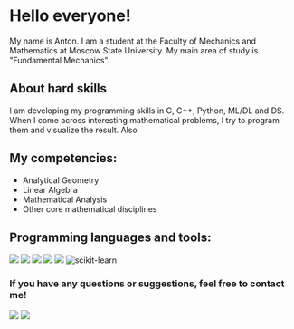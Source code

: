 # Hello everyone!

My name is Anton. I am a student at the Faculty of Mechanics and Mathematics at Moscow State University. My main area of study is "Fundamental Mechanics". 

## About hard skills
I am developing my programming skills in C, C++, Python, ML/DL and DS. When I come across interesting mathematical problems, I try to program them and visualize the result. Also 

## My competencies:

- Analytical Geometry
- Linear Algebra
- Mathematical Analysis
- Other core mathematical disciplines   

## Programming languages and tools:
![]( https://img.shields.io/badge/C++-090909?logo=cplusplus&style=for-the-badge&logoColor=6997D3)
![]( https://img.shields.io/badge/C-090909?logo=c&style=for-the-badge&logoColor=6997D3)
![]( https://img.shields.io/badge/Python-090909?logo=python&style=for-the-badge&logoColor=6997D3)
![]( https://img.shields.io/badge/Qt-090909?logo=Qt&style=for-the-badge&logoColor=#3FC74F)
![]( https://img.shields.io/badge/Wolfram-090909?logo=wolfram&style=for-the-badge&logoColor=DD1100)
![scikit-learn](https://img.shields.io/badge/dynamic/json?url=https://pypi.org/pypi/scikit-learn/json&label=scikit-learn&query=$.info.version&color=blue)

### If you have any questions or suggestions, feel free to contact me!

[![](https://img.shields.io/badge/Telegram-2CA5E0?style=for-the-badge&logo=telegram&logoColor=white)](https://t.me/the_ancored) [![](https://img.shields.io/badge/VKONTAKTE-%232E87FB.svg?&style=for-the-badge&logo=vk&logoColor=white
)](https://vk.com/the_ancored)
